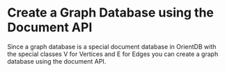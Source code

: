 # Create a Graph Database using the Document API
Since a graph database is a special document database in OrientDB with the special classes V for Vertices and E for Edges you can create a graph database using the document API.

